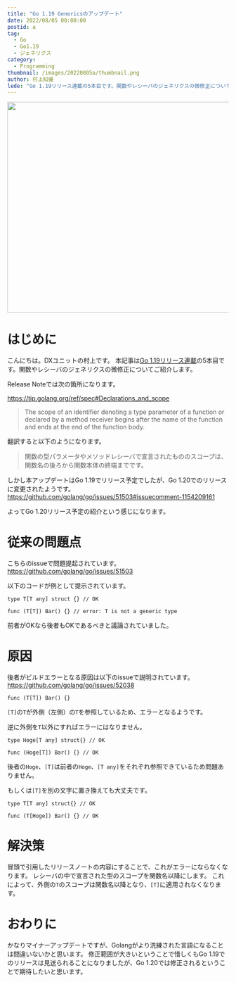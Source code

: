 ```yaml
---
title: "Go 1.19 Genericsのアップデート"
date: 2022/08/05 00:00:00
postid: a
tag:
  - Go
  - Go1.19
  - ジェネリクス
category:
  - Programming
thumbnail: /images/20220805a/thumbnail.png
author: 村上知優
lede: "Go 1.19リリース連載の5本目です。関数やレシーバのジェネリクスの微修正についてご紹介します。"
---
```

<img src="/images/20220805a/baner.png" alt="" width="1200" height="479" loading="lazy">

# はじめに

こんにちは。DXユニットの村上です。
本記事は[Go 1.19リリース連載](/articles/20220801a/)の5本目です。関数やレシーバのジェネリクスの微修正についてご紹介します。

Release Noteでは次の箇所になります。

https://tip.golang.org/ref/spec#Declarations_and_scope
>The scope of an identifier denoting a type parameter of a function or declared by a method receiver begins after the name of the function and ends at the end of the function body.

翻訳すると以下のようになります。
>関数の型パラメータやメソッドレシーバで宣言されたもののスコープは、関数名の後ろから関数本体の終端までです。

しかし本アップデートはGo 1.19でリリース予定でしたが、Go 1.20でのリリースに変更されたようです。
https://github.com/golang/go/issues/51503#issuecomment-1154209161

よってGo 1.20リリース予定の紹介という感じになります。

# 従来の問題点

こちらのissueで問題提起されています。
https://github.com/golang/go/issues/51503

以下のコードが例として提示されています。

```golang
type T[T any] struct {} // OK

func (T[T]) Bar() {} // error: T is not a generic type
```

前者がOKなら後者もOKであるべきと議論されていました。

# 原因

後者がビルドエラーとなる原因は以下のissueで説明されています。
https://github.com/golang/go/issues/52038

```golang
func (T[T]) Bar() {}
```

`[T]`の`T`が外側（左側）の`T`を参照しているため、エラーとなるようです。

逆に外側を`T`以外にすればエラーにはなりません。

```golang
type Hoge[T any] struct{} // OK

func (Hoge[T]) Bar() {} // OK
```

後者の`Hoge`、`[T]`は前者の`Hoge`、`[T any]`をそれぞれ参照できているため問題ありません。

もしくは`[T]`を別の文字に置き換えても大丈夫です。

```golang
type T[T any] struct{} // OK

func (T[Hoge]) Bar() {} // OK
```

# 解決策

冒頭で引用したリリースノートの内容にすることで、これがエラーにならなくなります。
レシーバの中で宣言された型のスコープを関数名以降にします。
これによって、外側の`T`のスコープは関数名以降となり、`[T]`に適用されなくなります。

# おわりに

かなりマイナーアップデートですが、Golangがより洗練された言語になることは間違いないかと思います。
修正範囲が大きいということで惜しくもGo 1.19でのリリースは見送られることになりましたが、Go 1.20では修正されるということで期待したいと思います。
